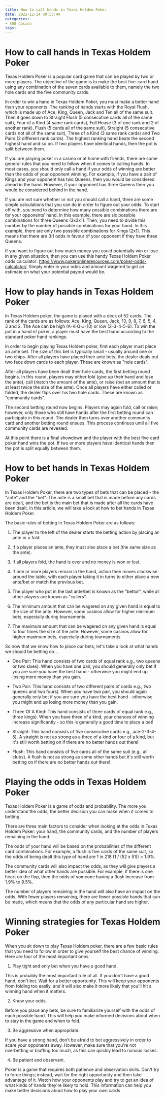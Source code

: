 ```yaml
---
title: How to call hands in Texas Holdem Poker
date: 2022-12-14 00:53:44
categories:
- 888 Casino
tags:
---
```



#  How to call hands in Texas Holdem Poker

Texas Holdem Poker is a popular card game that can be played by two or more players. The objective of the game is to make the best five-card hand using any combination of the seven cards available to them, namely the two hole cards and the five community cards.

In order to win a hand in Texas Holdem Poker, you must make a better hand than your opponents. The ranking of hands starts with the Royal Flush, which is made up of Ace, King, Queen, Jack and Ten all of the same suit. Then it goes down to Straight Flush (5 consecutive cards all of the same suit), Four of a Kind (4 same rank cards), Full House (3 of one rank and 2 of another rank), Flush (5 cards all of the same suit), Straight (5 consecutive cards not all of the same suit), Three of a Kind (3 same rank cards) and Two Pairs (2 different rank cards). The highest ranking hand beats the second highest hand and so on. If two players have identical hands, then the pot is split between them.

If you are playing poker in a casino or at home with friends, there are some general rules that you need to follow when it comes to calling hands. In most cases, you should only call a hand if your odds of winning are better than the odds of your opponent winning. For example, if you have a pair of Kings and your opponent has two Queens, then you would be considered ahead in the hand. However, if your opponent has three Queens then you would be considered behind in the hand.

If you are not sure whether or not you should call a hand, there are some simple calculations that you can do in order to figure out your odds. To start off with, you need to determine how many possible combinations there are for your opponents’ hand. In this example, there are six possible combinations for three Queens (3x2x1). Then, you need to divide this number by the number of possible combinations for your hand. In this example, there are only two possible combinations for Kings (2x1). This means that there are 3:1 odds in favour of your opponent if they have three Queens.

If you want to figure out how much money you could potentially win or lose in any given situation, then you can use this handy Texas Holdem Poker odds calculator: https://www.pokeronlineresources.com/poker-odds-calculator/. Simply enter in your odds and amount wagered to get an estimate on what your potential payout would be.

#  How to play hands in Texas Holdem Poker

In Texas Holdem poker, the game is played with a deck of 52 cards. The rank of the cards are as follows: Ace, King, Queen, Jack, 10, 9, 8, 7, 6, 5, 4, 3 and 2. The Ace can be high (A-K-Q-J-10) or low (2-3-4-5-6). To win the pot in a hand of poker, a player must have the best hand according to the standard poker hand rankings. 

In order to begin playing Texas Holdem poker, first each player must place an ante bet. The size of this bet is typically small - usually around one or two chips. After all players have placed their ante bets, the dealer deals out two face down cards to each player. These are known as "hole cards". 

After all players have been dealt their hole cards, the first betting round begins. In this round, players may either fold (give up their hand and lose the ante), call (match the amount of the ante), or raise (bet an amount that is at least twice the size of the ante). Once all players have either called or folded, the dealer flips over his two hole cards. These are known as "community cards". 

The second betting round now begins. Players may again fold, call or raise; however, only those who still have hands after the first betting round can participate in this round. The dealer then turns over another community card and another betting round ensues. This process continues until all five community cards are revealed. 

At this point there is a final showdown and the player with the best five card poker hand wins the pot. If two or more players have identical hands then the pot is split equally between them.

#  How to bet hands in Texas Holdem Poker

In Texas Holdem Poker, there are two types of bets that can be placed - the "ante" and the "bet". The ante is a small bet that is made before any cards are dealt, and the bet is the main bet that is made after all the cards have been dealt. In this article, we will take a look at how to bet hands in Texas Holdem Poker.

The basic rules of betting in Texas Holdem Poker are as follows:

1. The player to the left of the dealer starts the betting action by placing an ante or a fold.

2. If a player places an ante, they must also place a bet (the same size as the ante).

3. If all players fold, the hand is over and no money is won or lost.

4. If one or more players remain in the hand, action then moves clockwise around the table, with each player taking it in turns to either place a new ante/bet or match the previous bet.

5. The player who put in the last ante/bet is known as the "bettor", while all other players are known as "callers".

6. The minimum amount that can be wagered on any given hand is equal to the size of the ante. However, some casinos allow for higher minimum bets, especially during tournaments.

7. The maximum amount that can be wagered on any given hand is equal to four times the size of the ante. However, some casinos allow for higher maximum bets, especially during tournaments.


 So now that we know how to place our bets, let's take a look at what hands we should be betting on... 

  * One Pair: This hand consists of two cards of equal rank e.g., two queens or two sixes). When you have one pair, you should generally only bet if you are sure you have the best hand - otherwise you might end up losing more money than you gain. 

  * Two Pair: This hand consists of two different pairs of cards e.g., two queens and two fours). When you have two pair, you should again generally only bet if you are sure you have the best hand - otherwise you might end up losing more money than you gain. 

  * Three Of A Kind: This hand consists of three cards of equal rank e.g., three kings). When you have three of a kind, your chances of winning increase significantly - so this is generally a good time to place a bet! 

  * Straight: This hand consists of five consecutive cards e.g., ace-2-3-4-5). A straight is not as strong as a three of a kind or four of a kind, but it's still worth betting on if there are no better hands out there! 

  * Flush: This hand consists of five cards all of the same suit (e.g., all clubs). A flush is not as strong as some other hands but it's still worth betting on if there are no better hands out there!

#  Playing the odds in Texas Holdem Poker

Texas Holdem Poker is a game of odds and probability. The more you understand the odds, the better decision you can make when it comes to betting.

There are three main factors to consider when looking at the odds in Texas Holdem Poker: your hand, the community cards, and the number of players remaining in the hand.

The odds of your hand will be based on the probabilities of the different card combinations. For example, a flush is five cards of the same suit, so the odds of being dealt this type of hand are 1 in 218 (1 / (52 x 51)) = 1.9%.

The community cards will also impact the odds, as they will give players a better idea of what other hands are possible. For example, if there is one heart on the flop, then the odds of someone having a flush increase from 1.9% to 9.5%.

The number of players remaining in the hand will also have an impact on the odds. With fewer players remaining, there are fewer possible hands that can be made, which means that the odds of any particular hand are higher.

#  Winning strategies for Texas Holdem Poker

When you sit down to play Texas Holdem poker, there are a few basic rules that you need to follow in order to give yourself the best chance of winning. Here are four of the most important ones:

1. Play tight and only bet when you have a good hand.

This is probably the most important rule of all. If you don't have a good hand, don't bet. Wait for a better opportunity. This will keep your opponents from folding too easily, and it will also make it more likely that you'll hit a winning hand when it matters.

2. Know your odds.

Before you place any bets, be sure to familiarize yourself with the odds of each possible hand. This will help you make informed decisions about when to stay in the game and when to fold.

3. Be aggressive when appropriate.

If you have a strong hand, don't be afraid to bet aggressively in order to scare your opponents away. However, make sure that you're not overbetting or bluffing too much, as this can quickly lead to ruinous losses.

4. Be patient and observant.

Poker is a game that requires both patience and observation skills. Don't try to force things; instead, wait for the right opportunity and then take advantage of it. Watch how your opponents play and try to get an idea of what kinds of hands they're likely to hold. This information can help you make better decisions about how to play your own cards